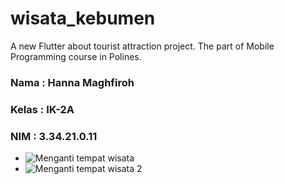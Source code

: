 # wisata_kebumen

A new Flutter about tourist attraction project. The part of Mobile Programming course in Polines.

### Nama  : Hanna Maghfiroh
### Kelas : IK-2A
### NIM   : 3.34.21.0.11

- ![Menganti tempat wisata](https://user-images.githubusercontent.com/117325289/212327875-fd5cd88e-2a8b-44fa-a24d-a552a2f49d66.jpg)
- ![Menganti tempat wisata 2](https://user-images.githubusercontent.com/117325289/212327888-52fe96c0-5723-415f-aafe-d9add687156a.jpg)
